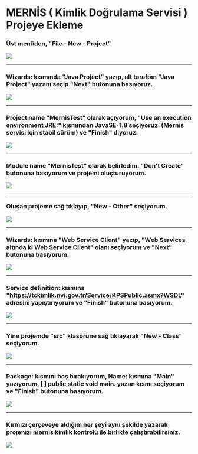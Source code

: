 # MERNİS ( Kimlik Doğrulama Servisi ) Projeye Ekleme

### Üst menüden, "File - New - Project"
<img src="../images/1.png">

* * *

### Wizards: kısmında "Java Project" yazıp, alt taraftan "Java Project" yazanı seçip "Next" butonuna basıyoruz.
<img src="../images/2.png">

* * *

### Project name "MernisTest" olarak açıyorum, "Use an execution environment JRE:" kısmından JavaSE-1.8 seçiyoruz. (Mernis servisi için stabil sürüm) ve "Finish" diyoruz.
<img src="../images/3.png">

* * *

### Module name "MernisTest" olarak belirledim. "Don't Create" butonuna basıyorum ve projemi oluşturuyorum.
<img src="../images/4.png">

* * *

### Oluşan projeme sağ tıklayıp, "New - Other" seçiyorum.
<img src="../images/5.png">

* * *

### Wizards: kısmına "Web Service Client" yazıp, "Web Services altında ki Web Service Client" olanı seçiyorum ve "Next" butonuna basıyorum.
<img src="../images/6.png">

* * *

### Service definition: kısmına "https://tckimlik.nvi.gov.tr/Service/KPSPublic.asmx?WSDL" adresini yapıştırıyorum ve "Finish" butonuna basıyorum.
<img src="../images/7.png">

* * *

### Yine projemde "src" klasörüne sağ tıklayarak "New - Class" seçiyorum.
<img src="../images/8.png">

* * *

### Package: kısmını boş bırakıyorum, Name: kısmına "Main" yazıyorum, [ ] public static void main. yazan kısmı seçiyorum ve "Finish" butonuna basıyorum.
<img src="../images/9.png">

* * *

### Kırmızı çerçeveye aldığım her şeyi aynı şekilde yazarak projenizi mernis kimlik kontrolü ile birlikte çalıştırabilirsiniz.
<img src="../images/10.png">
